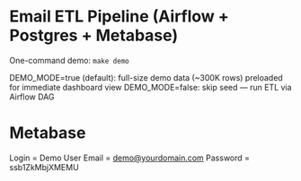 # Email ETL Pipeline (Airflow + Postgres + Metabase)
One-command demo: `make demo`

DEMO_MODE=true (default): full-size demo data (~300K rows) preloaded for immediate dashboard view DEMO_MODE=false: skip seed — run ETL via Airflow DAG

# Metabase
Login = Demo User
Email = demo@yourdomain.com
Password = ssb1ZkMbjXMEMU